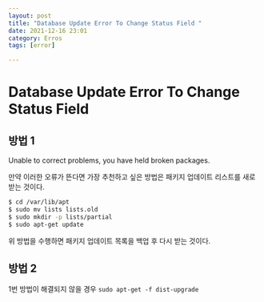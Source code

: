```yaml
---
layout: post
title: "Database Update Error To Change Status Field "
date: 2021-12-16 23:01
category: Erros
tags: [error]

---
```


# Database Update Error To Change Status Field 

## 방법 1

Unable to correct problems, you have held broken packages.

만약 이러한 오류가 뜬다면 가장 추천하고 싶은 방법은 패키지 업데이트 리스트를 새로 받는 것이다.

```sh
$ cd /var/lib/apt
$ sudo mv lists lists.old
$ sudo mkdir -p lists/partial
$ sudo apt-get update
```

위 방법을 수행하면 패키지 업데이트 목록을 백업 후 다시 받는 것이다.

## 방법 2
1번 방법이 해결되지 않을 경우
`sudo apt-get -f dist-upgrade`